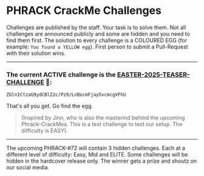 # PHRACK CrackMe Challenges

Challenges are published by the staff. Your task is to solve them. Not all challenges are announced publicly and some are hidden and you need to find them first. The solution to every challenge is a COLOURED EGG (for example: `You found a YELLOW egg`). First person to submit a Pull-Request with their solution wins.

---
### The current ACTIVE challenge is the [EASTER-2025-TEASER-CHALLENGE](easter-2025/teaser-challenge-solution.md) 🐣:
```
ZGlnICtzaG9ydCBlZ2c/Pz8/LnBocmFjay5vcmcgVFhU
```
That's all you get. Go find the egg.  

> (Inspired by Jinn, who is also the masterind behind the upcoming Phrack-CrackMes. This is a test challenge to test our setup. The difficulty is EASY).

---

The upcoming PHRACK-#72 will contain 3 hidden challenges. Each at a different level of difficulty: Easy, Mid and ELITE. Some challenges will be hidden in the hardcover release only. The winner gets a prize and shoutz on our social media.


